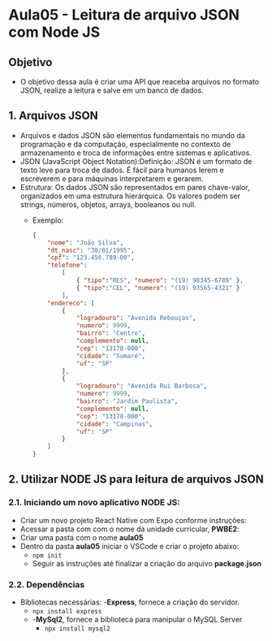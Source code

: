 # Aula05 - Leitura de arquivo JSON com Node JS

## Objetivo
- O objetivo dessa aula é criar uma API que reaceba arquivos no formato JSON, realize a leitura e salve em um banco de dados.

## 1. Arquivos JSON
- Arquivos e dados JSON são elementos fundamentais no mundo da programação e da computação, especialmente no contexto de armazenamento e troca de informações entre sistemas e aplicativos.
- JSON (JavaScript Object Notation):Definição: JSON é um formato de texto leve para troca de dados. É fácil para humanos lerem e escreverem e para máquinas interpretarem e gerarem.
- Estrutura: Os dados JSON são representados em pares chave-valor, organizados em uma estrutura hierárquica. Os valores podem ser strings, números, objetos, arrays, booleanos ou null.
  - Exemplo:

    ````JSON
    {
        "nome": "João Silva",
        "dt_nasc": "30/01/1995",
        "cpf": "123.456.789-00",
        "telefone":
            [
                { "tipo":"RES", "numero": "(19) 98345-6789" },
                { "tipo":"CEL", "numero": "(19) 93565-4321" }
            ],
        "endereco": [
            {
                "logradouro": "Avenida Rebouças",
                "numero": 9999,
                "bairro": "Centro",
                "complemento": null,
                "cep": "13178-000",
                "cidade": "Sumaré",
                "uf": "SP"
            },
            {
                "logradouro": "Avenida Rui Barbosa",
                "numero": 9999,
                "bairro": "Jardim Paulista",
                "complemento": null,
                "cep": "13178-000",
                "cidade": "Campinas",
                "uf": "SP"
            }
        ]
    }
    ````

## 2. Utilizar NODE JS para leitura de arquivos JSON
### 2.1. Iniciando um novo aplicativo NODE JS:
- Criar um novo projeto React Native com Expo conforme instruções:
- Acessar a pasta com com o nome da unidade curricular, **PWBE2**:
- Criar uma pasta com o nome **aula05**
- Dentro da pasta **aula05** iniciar o VSCode e criar o projeto abaixo:
    - `npm init`
    - Seguir as instruções até finalizar a criação do arquivo **package.json**

### 2.2. Dependências
- Bibliotecas necessárias:
  -**Express**, fornece a criação do servidor.
    - `npx install express` 
  - -**MySql2**, fornece a biblioteca para manipular o MySQL Server
    - `npx install mysql2`   





